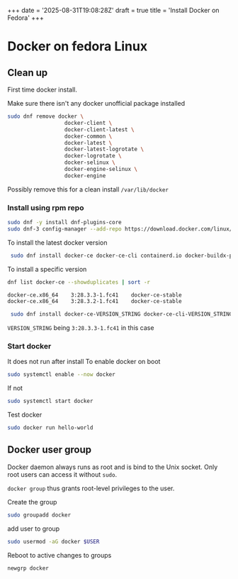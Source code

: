 +++
date = '2025-08-31T19:08:28Z'
draft = true
title = 'Install Docker on Fedora'
+++

# Docker on fedora Linux

## Clean up

First time docker install.

Make sure there isn't any docker unofficial package installed

```bash
sudo dnf remove docker \
                  docker-client \
                  docker-client-latest \
                  docker-common \
                  docker-latest \
                  docker-latest-logrotate \
                  docker-logrotate \
                  docker-selinux \
                  docker-engine-selinux \
                  docker-engine
```

Possibly remove this for a clean install `/var/lib/docker`

### Install using rpm repo

```bash
sudo dnf -y install dnf-plugins-core
sudo dnf-3 config-manager --add-repo https://download.docker.com/linux/fedora/docker-ce.repo
```

To install the latest docker version

```bash
 sudo dnf install docker-ce docker-ce-cli containerd.io docker-buildx-plugin docker-compose-plugin
```

To install a specific version

```bash
dnf list docker-ce --showduplicates | sort -r

docker-ce.x86_64    3:28.3.3-1.fc41    docker-ce-stable
docker-ce.x86_64    3:28.3.2-1.fc41    docker-ce-stable
```

```bash
 sudo dnf install docker-ce-VERSION_STRING docker-ce-cli-VERSION_STRING containerd.io docker-buildx-plugin docker-compose-plugin
```

`VERSION_STRING` being `3:28.3.3-1.fc41` in this case

### Start docker

It does not run after install
To enable docker on boot

```bash
sudo systemctl enable --now docker
```

If not

```bash
sudo systemctl start docker
```

Test docker

```bash
sudo docker run hello-world
```

## Docker user group

Docker daemon always runs as root and is bind to the Unix socket. Only root users can access it without `sudo`.

`docker group` thus grants root-level privileges to the user.

Create the group

```bash
sudo groupadd docker
```

add user to group

```bash
sudo usermod -aG docker $USER
```

Reboot to active changes to groups

```bash
newgrp docker
```
